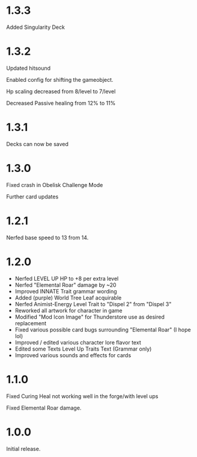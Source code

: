 # 1.3.3

Added Singularity Deck

# 1.3.2

Updated hitsound

Enabled config for shifting the gameobject.

Hp scaling decreased from 8/level to 7/level

Decreased Passive healing from 12% to 11%

# 1.3.1

Decks can now be saved

# 1.3.0

Fixed crash in Obelisk Challenge Mode

Further card updates

# 1.2.1

Nerfed base speed to 13 from 14.

# 1.2.0

- Nerfed LEVEL UP HP to +8 per extra level
- Nerfed "Elemental Roar" damage by ~20
- Improved INNATE Trait grammar wording
- Added (purple) World Tree Leaf acquirable
- Nerfed Animist-Energy Level Trait to "Dispel 2" from "Dispel 3"
- Reworked all artwork for character in game
- Modified "Mod Icon Image" for Thunderstore use as desired replacement
- Fixed various possible card bugs surrounding "Elemental Roar" (I hope lol)
- Improved / edited various character lore flavor text
- Edited some Texts Level Up Traits Text (Grammar only)
- Improved various sounds and effects for cards

# 1.1.0

Fixed Curing Heal not working well in the forge/with level ups

Fixed Elemental Roar damage.

# 1.0.0

Initial release.
